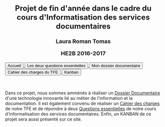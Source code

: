 <html>
<body>
<h1> 
<font size="+2">
<p align="center"> Projet de fin d'année dans le cadre du cours d'Informatisation des services documentaires</p></font>
<font size="+1">
<p align="center">Laura Roman Tomas</p>
<p align="center">HE2B 2016-2017</p>
</font>
</h1>
<div>
    <a href="DEADME.md"> <button> Accueil </button> </a>
    <a href="Questions .html"> <button> Les deux questions essentielles </button> </a>
    <a href="index.html"> <button> Mon dossier documentaire </button> </a>
    <a href="cahier.html"> <button> Cahier des charges du TFE </button> </a>
	<a href="kanban.html"> <button> Kanban </button> </a>
 </div>
<br><br> 
    <p> Dans ce projet, nous sommes amménés à réaliser un <a href="Dossier documentaire/index.html"> Dossier Documentaire</a> d'une technologie innovante lié au métier de l'information et la documentation. Il est également convenu de réaliser un <a href="cahier.html"> Cahier des charges </a> de notre TFE et de répondre à deux <a href="Questions .html"> Questions essentielles</a>  de notre cours d'informatisation des services documentaires. Enfin, un KANBAN de ce projet sera aussi présenté sur ce site.</p>
   




